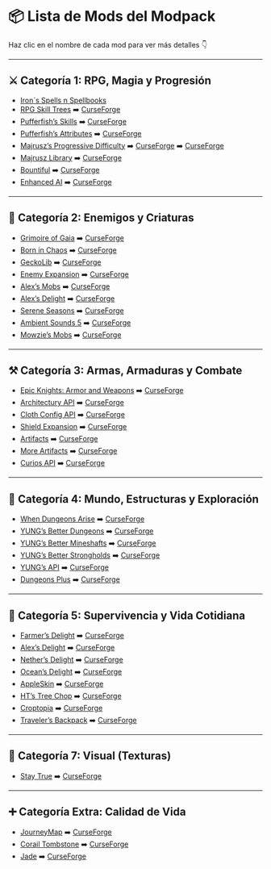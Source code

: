 
# 📦 Lista de Mods del Modpack

Haz clic en el nombre de cada mod para ver más detalles 👇

---

## ⚔️ Categoría 1: RPG, Magia y Progresión
- [Iron´s Spells n Spellbooks](irons-spells-n-spellbooks.md)
- [RPG Skill Trees](rpg-skill-trees.md) ➡️ [CurseForge](https://www.curseforge.com/minecraft/mc-mods/rpg-skill-trees)
- [Pufferfish’s Skills](pufferfishs-skills.md) ➡️ [CurseForge](https://www.curseforge.com/minecraft/mc-mods/pufferfishs-skills) 
- [Pufferfish’s Attributes](#pufferfishs-attributes) ➡️ [CurseForge](https://www.curseforge.com/minecraft/mc-mods/pufferfishs-attributes)
- [Majrusz’s Progressive Difficulty](#majruszs-progressive-difficulty) ➡️ [CurseForge](https://www.curseforge.com/minecraft/mc-mods/majruszs-progressive-difficulty) ➡️ [CurseForge](https://www.curseforge.com/minecraft/mc-mods/majruszs-library)
- [Majrusz Library](#majrusz-library) ➡️ [CurseForge](https://www.curseforge.com/minecraft/mc-mods/majruszs-library)
- [Bountiful](#bountiful) ➡️ [CurseForge](https://www.curseforge.com/minecraft/mc-mods/bountiful)  
- [Enhanced AI](#enhanced-ai) ➡️ [CurseForge](https://www.curseforge.com/minecraft/mc-mods/enhanced-ai)

---

## 👹 Categoría 2: Enemigos y Criaturas
- [Grimoire of Gaia](#grimoire-of-gaia) ➡️ [CurseForge](https://www.curseforge.com/minecraft/mc-mods/grimoire-of-gaia)
- [Born in Chaos](#born-in-chaos) ➡️ [CurseForge](https://www.curseforge.com/minecraft/mc-mods/born-in-chaos)
- [GeckoLib](#geckolib) ➡️ [CurseForge](https://www.curseforge.com/minecraft/mc-mods/geckolib)
- [Enemy Expansion](#enemy-expansion) ➡️ [CurseForge](https://www.curseforge.com/minecraft/mc-mods/enemy-expansion)
- [Alex’s Mobs](#alexs-mobs) ➡️ [CurseForge](https://www.curseforge.com/minecraft/mc-mods/alexs-mobs) 
- [Alex’s Delight](#alexs-delight) ➡️ [CurseForge](https://www.curseforge.com/minecraft/mc-mods/alexs-delight) 
- [Serene Seasons](#serene-seasons) ➡️ [CurseForge](https://www.curseforge.com/minecraft/mc-mods/serene-seasons) 
- [Ambient Sounds 5](#ambient-sounds-5) ➡️ [CurseForge](https://www.curseforge.com/minecraft/mc-mods/ambientsounds) 
- [Mowzie’s Mobs](#mowzies-mobs) ➡️ [CurseForge](https://www.curseforge.com/minecraft/mc-mods/mowzies-mobs)

---

## ⚒️ Categoría 3: Armas, Armaduras y Combate
- [Epic Knights: Armor and Weapons](#epic-knights-armor-and-weapons) ➡️ [CurseForge](https://www.curseforge.com/minecraft/mc-mods/epic-knights-armor-and-weapons)
- [Architectury API](#architectury-api) ➡️ [CurseForge](https://www.curseforge.com/minecraft/mc-mods/architectury-api)
- [Cloth Config API](#cloth-config-api) ➡️ [CurseForge](https://www.curseforge.com/minecraft/mc-mods/cloth-config)
- [Shield Expansion](#shield-expansion) ➡️ [CurseForge](https://www.curseforge.com/minecraft/mc-mods/shield-expansion)
- [Artifacts](#artifacts) ➡️ [CurseForge](https://www.curseforge.com/minecraft/mc-mods/artifacts)
- [More Artifacts](#more-artifacts) ➡️ [CurseForge](https://www.curseforge.com/minecraft/mc-mods/more-artifacts)
- [Curios API](#curios-api) ➡️ [CurseForge](https://www.curseforge.com/minecraft/mc-mods/curios)

---

## 🏰 Categoría 4: Mundo, Estructuras y Exploración
- [When Dungeons Arise](#when-dungeons-arise) ➡️ [CurseForge](https://www.curseforge.com/minecraft/mc-mods/when-dungeons-arise)
- [YUNG’s Better Dungeons](#yungs-better-dungeons) ➡️ [CurseForge](https://www.curseforge.com/minecraft/mc-mods/yungs-better-dungeons)
- [YUNG’s Better Mineshafts](#yungs-better-mineshafts) ➡️ [CurseForge](https://www.curseforge.com/minecraft/mc-mods/yungs-better-mineshafts)
- [YUNG’s Better Strongholds](#yungs-better-strongholds) ➡️ [CurseForge](https://www.curseforge.com/minecraft/mc-mods/yungs-better-strongholds)
- [YUNG’s API](#yungs-api) ➡️ [CurseForge](https://www.curseforge.com/minecraft/mc-mods/yungs-api)
- [Dungeons Plus](#dungeons-plus) ➡️ [CurseForge](https://www.curseforge.com/minecraft/mc-mods/dungeons-plus)

---

## 🌱 Categoría 5: Supervivencia y Vida Cotidiana
- [Farmer’s Delight](#farmers-delight) ➡️ [CurseForge](https://www.curseforge.com/minecraft/mc-mods/farmers-delight)
- [Alex’s Delight](#alexs-delight) ➡️ [CurseForge](https://www.curseforge.com/minecraft/mc-mods/alexs-delight)
- [Nether’s Delight](#nethers-delight) ➡️ [CurseForge](https://www.curseforge.com/minecraft/mc-mods/nethers-delight)
- [Ocean’s Delight](#oceans-delight) ➡️ [CurseForge](https://www.curseforge.com/minecraft/mc-mods/oceans-delight)
- [AppleSkin](#appleskin) ➡️ [CurseForge](https://www.curseforge.com/minecraft/mc-mods/appleskin)
- [HT’s Tree Chop](#hts-tree-chop) ➡️ [CurseForge](https://www.curseforge.com/minecraft/mc-mods/treechop)
- [Croptopia](#croptopia) ➡️ [CurseForge](https://www.curseforge.com/minecraft/mc-mods/croptopia)
- [Traveler’s Backpack](#travelers-backpack) ➡️ [CurseForge](https://www.curseforge.com/minecraft/mc-mods/travelers-backpack)

---

## 🎨 Categoría 7: Visual (Texturas)
- [Stay True](#stay-true) ➡️ [CurseForge](https://www.curseforge.com/minecraft/texture-packs/stay-true)

---

## ➕ Categoría Extra: Calidad de Vida
- [JourneyMap](#journeymap) ➡️ [CurseForge](https://www.curseforge.com/minecraft/mc-mods/journeymap)
- [Corail Tombstone](#corail-tombstone) ➡️ [CurseForge](https://www.curseforge.com/minecraft/mc-mods/corail-tombstone)
- [Jade](#jade) ➡️ [CurseForge](https://www.curseforge.com/minecraft/mc-mods/jade)
